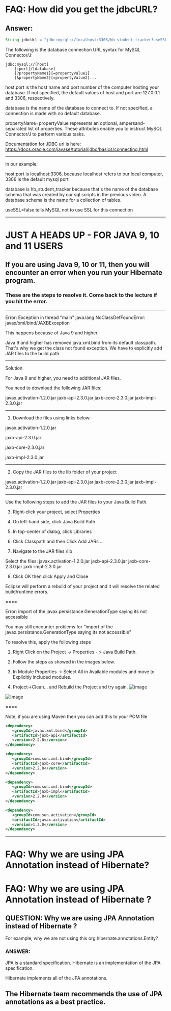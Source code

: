# FAQ: How did you get the jdbcURL?
## Answer:

```java
String jdbcUrl = "jdbc:mysql://localhost:3306/hb_student_tracker?useSSL=false"; 
```

The following is the database connection URL syntax for MySQL Connector/J:
```
jdbc:mysql://[host]
    [:port]/[database]
    [?propertyName1][=propertyValue1]
    [&propertyName2][=propertyValue2]...
 ```
host:port is the host name and port number of the computer hosting your database. If not specified, the default values of host and port are 127.0.0.1 and 3306, respectively.

database is the name of the database to connect to. If not specified, a connection is made with no default database.

propertyName=propertyValue represents an optional, ampersand-separated list of properties. These attributes enable you to instruct MySQL Connector/J to perform various tasks.

Documentation for JDBC url is here:
https://docs.oracle.com/javase/tutorial/jdbc/basics/connecting.html

----

In our example:

host:port is localhost:3306, because localhost refers to our local computer, 3306 is the default mysql port

database is hb_student_tracker because that's the name of the database schema that was created by our sql scripts in the previous video. A database schema is the name for a collection of tables.

useSSL=false tells MySQL not to use SSL for this connection

---

# JUST A HEADS UP - FOR JAVA 9, 10 and 11 USERS

## If you are using Java 9, 10 or 11, then you will encounter an error when you run your Hibernate program.

### These are the steps to resolve it. Come back to the lecture if you hit the error.

----

Error: Exception in thread "main" java.lang.NoClassDefFoundError: javax/xml/bind/JAXBException

This happens because of Java 9 and higher. 

Java 9 and higher has removed java.xml.bind from its default classpath. That's why we get the class not found exception.  We have to explicitly add JAR files to the build path.

---

Solution

For Java 9 and higher, you need to additional JAR files.

You need to download the following JAR files:

javax.activation-1.2.0.jar
jaxb-api-2.3.0.jar
jaxb-core-2.3.0.jar
jaxb-impl-2.3.0.jar

---

1. Download the files using links below:

javax.activation-1.2.0.jar

jaxb-api-2.3.0.jar

jaxb-core-2.3.0.jar

jaxb-impl-2.3.0.jar

---

2. Copy the JAR files to the lib folder of your project

javax.activation-1.2.0.jar
jaxb-api-2.3.0.jar
jaxb-core-2.3.0.jar
jaxb-impl-2.3.0.jar

---

Use the following steps to add the JAR files to your Java Build Path.

3. Right-click your project, select Properties

4. On left-hand side, click Java Build Path

5. In top-center of dialog, click Libraries

6. Click Classpath and then Click Add JARs ...

7. Navigate to the JAR files <your-project>/lib

Select the files:
javax.activation-1.2.0.jar
jaxb-api-2.3.0.jar
jaxb-core-2.3.0.jar
jaxb-impl-2.3.0.jar

8. Click OK then click Apply and Close

Eclipse will perform a rebuild of your project and it will resolve the related build/runtime errors.


====

Error: import of the javax.persistance.GenerationType saying its not accessible




You may still encounter problems for "import of the javax.persistance.GenerationType saying its not accessible"

To resolve this, apply the following steps

1. Right Click on the Project -> Properties - > Java Build Path.

2. Follow the steps as showed in the images below.

3. In Module Properties -> Select All in Available modules and move to Explicitly included modules.

4. Project->Clean... and Rebuild the Project and try again.
![image](https://user-images.githubusercontent.com/48476504/134977646-55979bfe-a9fe-4e46-a8ae-1876adba4c3a.png)
    
![image](https://user-images.githubusercontent.com/48476504/134977666-8f2d3ce6-b5dd-4881-aa78-6d894aa724a8.png)

====

Note, if you are using Maven then you can add this to your POM file
```xml
<dependency>
   <groupId>javax.xml.bind</groupId>
   <artifactId>jaxb-api</artifactId>
   <version>2.2.8</version>
</dependency>

<dependency>
   <groupId>com.sun.xml.bind</groupId>
   <artifactId>jaxb-core</artifactId>
   <version>2.2.8</version>
</dependency>

<dependency>
   <groupId>com.sun.xml.bind</groupId>
   <artifactId>jaxb-impl</artifactId>
   <version>2.2.8</version>
</dependency>

<dependency>
   <groupId>com.sun.activation</groupId>
   <artifactId>javax.activation</artifactId>
   <version>1.2.0</version>
</dependency>
```
---
    
# FAQ: Why we are using JPA Annotation instead of Hibernate?
# FAQ: Why we are using JPA Annotation instead of Hibernate ?



## QUESTION: Why we are using JPA Annotation instead of Hibernate ?

For example, why we are not using this org.hibernate.annotations.Entity?

### ANSWER:
JPA is a standard specification. Hibernate is an implementation of the JPA specification.

Hibernate implements all of the JPA annotations.

The Hibernate team recommends the use of JPA annotations as a best practice.
---
